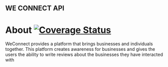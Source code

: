 ## WE CONNECT API
# About [![Coverage Status](https://coveralls.io/repos/github/murageden/bootcamp/badge.svg?branch=master)](https://coveralls.io/github/murageden/bootcamp?branch=master)
WeConnect provides a platform that brings businesses and individuals together. This platform creates awareness for businesses and gives the users the ability to write reviews about the businesses they have interacted with